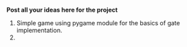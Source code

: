 **Post all your ideas here for the project**

1. Simple game using pygame module for the basics of gate implementation.
2. 
